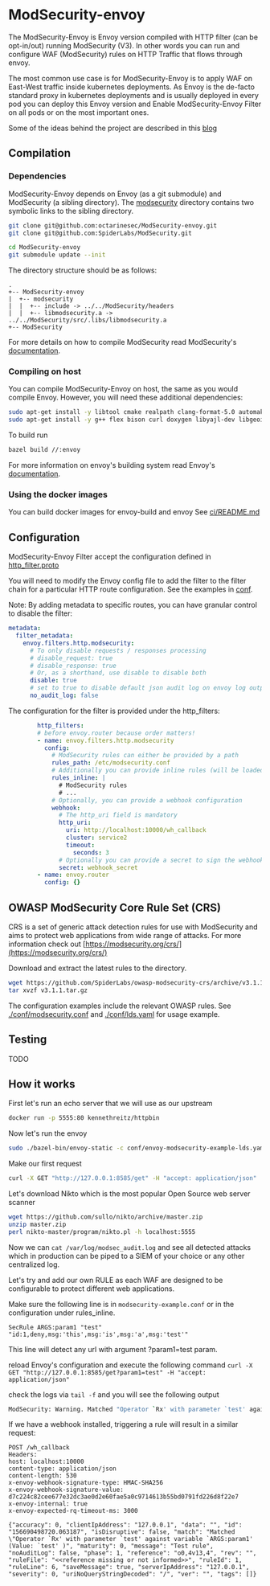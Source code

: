 # ModSecurity-envoy
The ModSecurity-Envoy is Envoy version compiled with HTTP filter (can be opt-in/out) running ModSecurity (V3).
In other words you can run and configure WAF (ModSecurity) rules on HTTP Traffic that flows through envoy.

The most common use case is for ModSecurity-Envoy is to apply WAF on East-West traffic inside kubernetes deployments.
As Envoy is the de-facto standard proxy in kubernetes deployments and is usually deployed in every pod you can deploy
this Envoy version and Enable ModSecurity-Envoy Filter on all pods or on the most important ones.

Some of the ideas behind the project are described in this [blog](https://github.com/octarinesec/ModSecurity-envoy)

## Compilation

### Dependencies

ModSecurity-Envoy depends on Envoy (as a git submodule) and ModSecurity (a sibling directory).
The [modsecurity](./modsecurity) directory contains two symbolic links to the sibling directory.

```bash
git clone git@github.com:octarinesec/ModSecurity-envoy.git
git clone git@github.com:SpiderLabs/ModSecurity.git

cd ModSecurity-envoy
git submodule update --init
```

The directory structure should be as follows:
```
.
+-- ModSecurity-envoy
|  +-- modsecurity
|  |  +-- include -> ../../ModSecurity/headers
|  |  +-- libmodsecurity.a -> ../../ModSecurity/src/.libs/libmodsecurity.a
+-- ModSecurity
```

For more details on how to compile ModSecurity read ModSecurity's [documentation](https://github.com/SpiderLabs/ModSecurity#compilation).

### Compiling on host

You can compile ModSecurity-Envoy on host, the same as you would compile Envoy.
However, you will need these additional dependencies:

```bash
sudo apt-get install -y libtool cmake realpath clang-format-5.0 automake 
sudo apt-get install -y g++ flex bison curl doxygen libyajl-dev libgeoip-dev libtool dh-autoreconf libcurl4-gnutls-dev libxml2 libpcre++-dev libxml2-dev
```

To build run
```bash
bazel build //:envoy
```

For more information on envoy's building system read Envoy's [documentation](https://github.com/envoyproxy/envoy).

### Using the docker images

You can build docker images for envoy-build and envoy
See [ci/README.md](ci/README.md)

## Configuration

ModSecurity-Envoy Filter accept the configuration defined in [http_filter.proto](./http-filter-modsecurity/http_filter.proto)

You will need to modify the Envoy config file to add the filter to the filter chain for a particular HTTP route configuration. 
See the examples in [conf](conf).

Note: By adding metadata to specific routes, you can have granular control to disable the filter:
```yaml
metadata:
  filter_metadata:
    envoy.filters.http.modsecurity:
      # To only disable requests / responses processing
      # disable_request: true
      # disable_response: true
      # Or, as a shorthand, use disable to disable both
      disable: true
      # set to true to disable default json audit log on envoy log output
      no_audit_log: false
```

The configuration for the filter is provided under the http_filters:
```yaml
        http_filters:
        # before envoy.router because order matters!
        - name: envoy.filters.http.modsecurity
          config:
            # ModSecurity rules can either be provided by a path
            rules_path: /etc/modsecurity.conf
            # Additionally you can provide inline rules (will be loaded after processing the rules_path, if provided)
            rules_inline: |
              # ModSecurity rules
              # ...
            # Optionally, you can provide a webhook configuration
            webhook:
              # The http_uri field is mandatory
              http_uri:
                uri: http://localhost:10000/wh_callback
                cluster: service2
                timeout:
                  seconds: 3
              # Optionally you can provide a secret to sign the webhooks with an HMAC-256 (for more information see the .proto file)
              secret: webhook_secret
        - name: envoy.router
          config: {}
```

## OWASP ModSecurity Core Rule Set (CRS)

CRS is a set of generic attack
detection rules for use with ModSecurity and aims to protect web applications
from wide range of attacks. For more information check out [https://modsecurity.org/crs/](https://modsecurity.org/crs/)

Download and extract the latest rules to the directory.

```bash
wget https://github.com/SpiderLabs/owasp-modsecurity-crs/archive/v3.1.1.tar.gz
tar xvzf v3.1.1.tar.gz
```

The configuration examples include the relevant OWASP rules.
See [./conf/modsecurity.conf](./conf/modsecuirty.conf) and [./conf/lds.yaml](./conf/lds.yaml) for usage example.

## Testing

TODO

## How it works

First let's run an echo server that we will use as our upstream

```bash
docker run -p 5555:80 kennethreitz/httpbin
```

Now let's run the envoy

```bash
sudo ./bazel-bin/envoy-static -c conf/envoy-modsecurity-example-lds.yaml -l info
```

Make our first request
```bash
curl -X GET "http://127.0.0.1:8585/get" -H "accept: application/json"
```

Let's download Nikto which is the most popular Open Source web server scanner

```bash
wget https://github.com/sullo/nikto/archive/master.zip
unzip master.zip
perl nikto-master/program/nikto.pl -h localhost:5555
```

Now we can `cat /var/log/modsec_audit.log` and see all detected attacks which in production
can be piped to a SIEM of your choice or any other centralized log.

Let's try and add our own RULE as each WAF are designed to be configurable to protect
different web applications.

Make sure the following line is in `modsecurity-example.conf` or in the configuration under rules_inline.

`SecRule ARGS:param1 "test" "id:1,deny,msg:'this',msg:'is',msg:'a',msg:'test'"`

This line will detect any url with argument ?param1=test param.

reload Envoy's configuration and execute the following command
`curl -X GET "http://127.0.0.1:8585/get?param1=test" -H "accept: application/json"`

check the logs via `tail -f` and you will see the following output

```bash
ModSecurity: Warning. Matched "Operator `Rx' with parameter `test' against variable `ARGS:param1' (Value: `test' ) [file "crs-setup.conf"] [line "7"] [id "1"] [rev ""] [msg "test"] [data ""] [severity "0"] [ver ""] [maturity "0"] [accuracy "0"] [hostname ""] [uri "/"] [unique_id "152991475598.002681"] [ref "o0,4v13,4"]
```

If we have a webhook installed, triggering a rule will result in a similar request:

```
POST /wh_callback
Headers:
host: localhost:10000
content-type: application/json
content-length: 530
x-envoy-webhook-signature-type: HMAC-SHA256
x-envoy-webhook-signature-value: d7c224c82cee677e32dc3ae0d2e60fae5a0c9714613b55bd0791fd226d8f22e7
x-envoy-internal: true
x-envoy-expected-rq-timeout-ms: 3000

{"accuracy": 0, "clientIpAddress": "127.0.0.1", "data": "", "id": "156690498720.063187", "isDisruptive": false, "match": "Matched \"Operator `Rx' with parameter `test' against variable `ARGS:param1' (Value: `test' )", "maturity": 0, "message": "Test rule", "noAuditLog": false, "phase": 1, "reference": "o0,4v13,4", "rev": "", "ruleFile": "<<reference missing or not informed>>", "ruleId": 1, "ruleLine": 6, "saveMessage": true, "serverIpAddress": "127.0.0.1", "severity": 0, "uriNoQueryStringDecoded": "/", "ver": "", "tags": []}
```